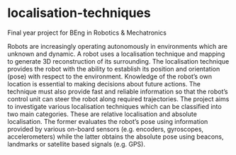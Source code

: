 # localisation-techniques
Final year project for BEng in Robotics &amp; Mechatronics

Robots are increasingly operating autonomously in environments which
are unknown and dynamic. A robot uses a localisation technique and
mapping to generate 3D reconstruction of its surrounding. The
localisation technique provides the robot with the ability to establish its
position and orientation (pose) with respect to the environment.
Knowledge of the robot’s own location is essential to making decisions
about future actions. The technique must also provide fast and reliable
information so that the robot’s control unit can steer the robot along
required trajectories. The project aims to investigate various localisation
techniques which can be classified into two main categories. These are
relative localisation and absolute localisation. The former evaluates the
robot’s pose using information provided by various on-board sensors
(e.g. encoders, gyroscopes, accelerometers) while the latter obtains the
absolute pose using beacons, landmarks or satellite based signals (e.g.
GPS).

